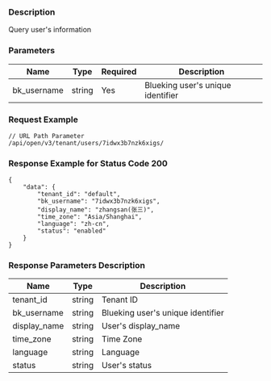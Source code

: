 ### Description

Query user's information

### Parameters

| Name        | Type   | Required | Description                       |
|-------------|--------|----------|-----------------------------------|
| bk_username | string | Yes      | Blueking user's unique identifier |

### Request Example

```
// URL Path Parameter
/api/open/v3/tenant/users/7idwx3b7nzk6xigs/
```

### Response Example for Status Code 200

```json5
{
    "data": {
        "tenant_id": "default",
        "bk_username": "7idwx3b7nzk6xigs",
        "display_name": "zhangsan(张三)",
        "time_zone": "Asia/Shanghai",
        "language": "zh-cn",
        "status": "enabled"
    }
}
```

### Response Parameters Description

| Name         | Type   | Description                       |
|--------------|--------|-----------------------------------|
| tenant_id    | string | Tenant ID                         |
| bk_username  | string | Blueking user's unique identifier |
| display_name | string | User's display_name               |
| time_zone    | string | Time Zone                         |
| language     | string | Language                          |
| status       | string | User's status                     |
